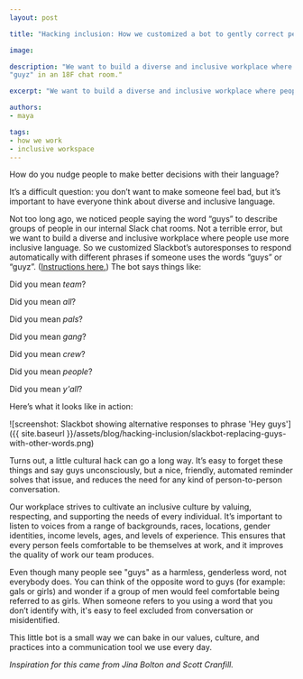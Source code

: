 ```yaml
---
layout: post

title: "Hacking inclusion: How we customized a bot to gently correct people who use the word "guys""

image: 

description: "We want to build a diverse and inclusive workplace where people use more inclusive language so we recently customized Slackbot’s autoresponses to respond automatically with different phrases if someone uses the words "guys" or 
"guyz" in an 18F chat room."

excerpt: "We want to build a diverse and inclusive workplace where people use more inclusive language so we recently customized Slackbot’s autoresponses to respond automatically with different phrases if someone uses the words "guys" or "guyz" in an 18F chat room."

authors:
- maya

tags:
- how we work
- inclusive workspace
---
```


How do you nudge people to make better decisions with their language?

It’s a difficult question: you don’t want to make someone feel bad, but it’s important to have everyone think about diverse and inclusive language. 

Not too long ago, we noticed people saying the word “guys” to describe groups of people in our internal Slack chat rooms. Not a terrible error, but we want to build a diverse and inclusive workplace where people use more inclusive language.
So we customized Slackbot’s autoresponses to respond automatically with different phrases if someone uses the words “guys” or “guyz”. ([Instructions here.](https://get.slack.help/hc/en-us/articles/202026038-Slackbot-your-assistant-notepad-programmable-bot)) The bot says things like:

Did you mean *team*?

Did you mean *all*?

Did you mean *pals*?

Did you mean *gang*?

Did you mean *crew*?

Did you mean *people*?

Did you mean *y'all*?

Here’s what it looks like in action:

![screenshot: Slackbot showing alternative responses to phrase 'Hey guys']({{ site.baseurl }}/assets/blog/hacking-inclusion/slackbot-replacing-guys-with-other-words.png)

Turns out, a little cultural hack can go a long way. It’s easy to forget these things and say guys unconsciously, but a nice, friendly, automated reminder solves that issue, and reduces the need for any kind of person-to-person conversation. 

Our workplace strives to cultivate an inclusive culture by valuing, respecting, and supporting the needs of every individual. It’s important to listen to voices from a range of backgrounds, races, locations, gender identities, income levels, ages, and levels of experience. This ensures that every person feels comfortable to be themselves at work, and it improves the quality of work our team produces.

Even though many people see "guys" as a harmless, genderless word, not everybody does. You can think of the opposite word to guys (for example: gals or girls) and wonder if a group of men would feel comfortable being referred to as girls. When someone refers to you using a word that you don’t identify with, it's easy to feel excluded from conversation or misidentified.

This little bot is a small way we can bake in our values, culture, and practices into a communication tool we use every day.

_Inspiration for this came from Jina Bolton and Scott Cranfill._
